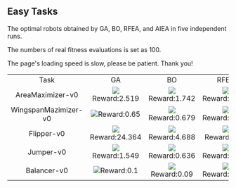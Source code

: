 ## Easy Tasks


The optimal robots obtained by GA, BO, RFEA, and AIEA in five independent runs.

The numbers of real fitness evaluations is set as 100.

The page's loading speed is slow, please be patient. Thank you!
<table>
<tr>
<td><center>Task</center></td>
<td><center>GA</center></td>
<td><center>BO</center></td>
<td><center>RFEA</center></td>
<td><center>AIEA</center></td>
</tr>
<tr>
<td><center>AreaMaximizer-v0</center></td>
<td><center><img src="https://github.com/shuleiLiu/AIEA-GIF/blob/main/gif/ga_AreaMaximizer-v0_2.519.gif" />Reward:2.519</center></td>
<td><center><img src="https://github.com/shuleiLiu/AIEA-GIF/blob/main/gif/bo_AreaMaximizer-v0_1.742.gif" />Reward:1.742</center></td>
<td><center><img src="https://github.com/shuleiLiu/AIEA-GIF/blob/main/gif/rfea_AreaMaximizer-v0_1.756.gif" />Reward:1.756</center></td>
<td><center><img src="https://github.com/shuleiLiu/AIEA-GIF/blob/main/gif/aiea_AreaMaximizer-v0_2.572.gif" />Reward:2.572</center></td>
</tr>
<tr>
<td><center>WingspanMazimizer-v0</center></td>
<td><center><img src="https://github.com/shuleiLiu/AIEA-GIF/blob/main/gif/ga_WingspanMazimizer-v0_0.65.gif" />Reward:0.65</center></td>
<td><center><img src="https://github.com/shuleiLiu/AIEA-GIF/blob/main/gif/bo_WingspanMazimizer-v0_0.679.gif" />Reward:0.679</center></td>
<td><center><img src="https://github.com/shuleiLiu/AIEA-GIF/blob/main/gif/rfea_WingspanMazimizer-v0_0.757.gif" />Reward:0.757</center></td>
<td><center><img src="https://github.com/shuleiLiu/AIEA-GIF/blob/main/gif/aiea_WingspanMazimizer-v0_0.819.gif" />Reward:0.819</center></td>
</tr>
<tr>
<td><center>Flipper-v0</center></td>
<td><center><img src="https://github.com/shuleiLiu/AIEA-GIF/blob/main/gif/ga_Flipper-v0_24.364.gif" />Reward:24.364</center></td>
<td><center><img src="https://github.com/shuleiLiu/AIEA-GIF/blob/main/gif/bo_Flipper-v0_4.688.gif" />Reward:4.688</center></td>
<td><center><img src="https://github.com/shuleiLiu/AIEA-GIF/blob/main/gif/rfea_Flipper-v0_5.94.gif" />Reward:5.94</center></td>
<td><center><img src="https://github.com/shuleiLiu/AIEA-GIF/blob/main/gif/aiea_Flipper-v0_32.11.gif" />Reward:32.11</center></td>
</tr>
<tr>
<td><center>Jumper-v0</center></td>
<td><center><img src="https://github.com/shuleiLiu/AIEA-GIF/blob/main/gif/ga_Jumper-v0_1.549.gif" />Reward:1.549</center></td>
<td><center><img src="https://github.com/shuleiLiu/AIEA-GIF/blob/main/gif/bo_Jumper-v0_0.636.gif" />Reward:0.636</center></td>
<td><center><img src="https://github.com/shuleiLiu/AIEA-GIF/blob/main/gif/rfea_Jumper-v0_0.731.gif" />Reward:0.731</center></td>
<td><center><img src="https://github.com/shuleiLiu/AIEA-GIF/blob/main/gif/aiea_Jumper-v0_0.561.gif" />Reward:0.561</center></td>
</tr>
<tr>
<td><center>Balancer-v0</center></td>
<td><center><img src="https://github.com/shuleiLiu/AIEA-GIF/blob/main/gif/ga_Balancer-v0_0.1.gif" />Reward:0.1</center></td>
<td><center><img src="https://github.com/shuleiLiu/AIEA-GIF/blob/main/gif/bo_Balancer-v0_0.09.gif" />Reward:0.09</center></td>
<td><center><img src="https://github.com/shuleiLiu/AIEA-GIF/blob/main/gif/rfea_Balancer-v0_0.108.gif" />Reward:0.108</center></td>
<td><center><img src="https://github.com/shuleiLiu/AIEA-GIF/blob/main/gif/aiea_Balancer-v0_0.126.gif" />Reward:0.126</center></td>
</tr>
</table>
